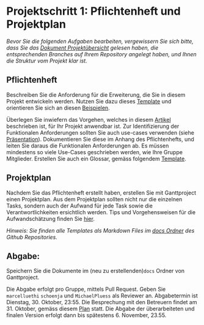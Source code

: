 # Projektschritt 1: Pflichtenheft und Projektplan

*Bevor Sie die folgenden Aufgaben bearbeiten, vergewissern Sie sich bitte, dass Sie das [Dokument Projektübersicht](../project-summary.html) gelesen haben, die entsprechenden Branches auf Ihrem Repository angelegt haben, und Ihnen die Struktur vom Projekt klar ist.*

## Pflichtenheft
Beschreiben Sie die Anforderung für die Erweiterung, die Sie in diesem Projekt entwickeln werden. Nutzen Sie dazu dieses [Template](../templates/pflichtenheft-template.html) und orientieren Sie sich an diesen [Beispielen](https://adam.unibas.ch/goto_adam_file_732351_download.html).

Überlegen Sie inwiefern das Vorgehen, welches in diesem [Artikel](https://adam.unibas.ch/goto_adam_file_732353_download.html) beschrieben ist,
für Ihr Projekt anwendbar ist. Zur Identifizierung der Funktionalen Anforderungen sollten Sie auch use-cases verwenden (siehe [Präsentation](../../week6/slides/use-cases.html)). Dokumentieren Sie diese im Anhang des Pflichtenhefts, und leiten Sie daraus die Funktionalen Anforderungen ab. Es müssen mindestens so viele Use-Cases geschrieben werden, wie Ihre Gruppe Mitglieder. Erstellen Sie auch ein Glossar, gemäss folgendem [Template](../templates/glossar.html).

## Projektplan
Nachdem Sie das Pflichtenheft erstellt haben, erstellen Sie mit Ganttproject einen Projektplan. Aus dem Projektplan sollten nicht nur die einzelnen Tasks, sondern auch der Aufwand für jede Task sowie die Verantwortlichkeiten ersichtlich werden. Tips und Vorgehensweisen für die Aufwandschätzung finden Sie [hier](https://adam.unibas.ch/goto_adam_file_732352_download.html).

*Hinweis: Sie finden alle Templates als Markdown Files im [docs Ordner](https://github.com/unibas-sweng/software-engineering/tree/master/docs/project) des Github Repositories.*


## Abgabe: 
Speichern Sie die Dokumente im (neu zu erstellenden)```docs``` Ordner von Ganttproject.

Die Abgabe erfolgt pro Gruppe, mittels Pull Request. Geben Sie ```marcelluethi``` ```schoenja``` und ```MichaelPluess``` als Reviewer an. Abgabetermin ist Dienstag, 30. Oktober, 23:55. 
Die Besprechung mit den Betreuern findet am 31. Oktober, gemäss diesem [Plan](https://adam.unibas.ch/goto_adam_fold_702724.html) statt. 
Die Abgabe der überarbeiteten und finalen Version erfolgt dann bis spätestens 6. November, 23.55.  
